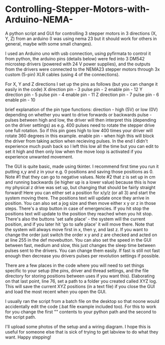 # Controlling-Stepper-Motors-with-Arduino-NEMA-
A python script and GUI for controlling 3 stepper motors in 3 directions (X, Y, Z) from an arduino (I was using nema 23 but it should work for others in general, maybe with some small changes).

I used an Arduino uno with usb connection, using pyfirmata to control it from python, the arduino pins (details below) were fed into 3 DM542 microstep drivers (powered with 24 V power supplies), and the outputs from the drivers were connected to the NEMA23 stepper motors through 3x custom (5-pin) XLR cables (using 4 of the connections). 

For X, Y and Z directions I set up the pins as follows (but you can change it easily in the code)
X
direction pin - 3
pulse pin - 2
enable pin - 12
Y
direction pin - 5
pulse pin - 4
enable pin - 11
Z
direction pin - 7
pulse pin - 6
enable pin - 10

brief explanation of the pin type functions:
direction - high (5V) or low (0V) depending on whether you want to drive forwards or backwards
pulse - pulses between high and low, the driver will then interpret this (depending on the driver settings) as e.g. 400 pulses need to rotate the stepper drive one full rotation. So if this pin goes high to low 400 times your driver will rotate 360 degrees in this example.
enable pin - when high this will block the driver from taking action when recieving pulses. In the end I didn't experience much push back so I left this low all the time but you can edit to set it high and then only low when the move loop is activated if you experience unwanted movement.

The GUI is quite basic, made using tkinter. I recommend first time you run it putting x,y and z in your e.g. 0 positions and saving those positions as 0. Note #1 that they can go to negative values. Note #2 that z is set up in cm and running backwards (ie higher up is a lower value) because this is how my physical z drive was set up, but changing that should be fairly straight forward! Here you can either set a position for x/y/z (or all 3) and start the system moving there. The positions text will update once they arrive in position. You can also set a jog size and then move either x y or z in those steps. There's a stop button in case of emergencies. If you hit stop the positions text will update to the position they reached when you hit stop. There's also the buttons 'set safe place' - the system will the current position, and if you later hit 'go to safe place' it will move there. Note that the system will always move first in x, then y, and last z. If you want to change the order just switch the order x y and z are checked and acted on at line 255 in the def movebutton. You can also set the speed in the GUI between fast, medium and slow, this just changes the sleep time between pulses sent to the drivers. You can change them easily. If fast is still not fast enough then decrease you drivers pulses per revolution settings if possible. 

There are a few places in the code where you will need to set things specific to your setup (the pins, driver and thread settings, and the file directory for storing positions between uses if you want this). 
Elaborating on that last point, line 76, set a path to a folder you created called XYZ log. This will save the current XYZ positions (in a text file) if you close the GUI and load the most recent when you open the GUI.

I usually ran the script from a batch file on the desktop so that noone would accidentally edit the code (.bat file example included too). For this to work for you change the first "" contents to your python path and the second to the script path.

I'll upload some photos of the setup and a wiring diagram. I hope this is useful for someone else that is sick of trying to get labview to do what they want. Happy stepping!
